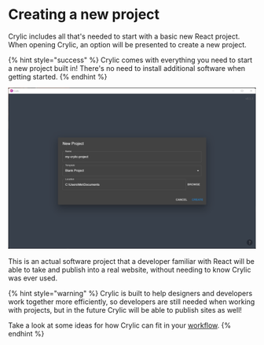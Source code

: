 # Creating a new project

Crylic includes all that's needed to start with a basic new React project. When opening Crylic, an option will be presented to create a new project.

{% hint style="success" %}
Crylic comes with everything you need to start a new project built in! There's no need to install additional software when getting started.
{% endhint %}

![Crylic's project creation dialog](<../.gitbook/assets/image (8) (1).png>)

This is an actual software project that a developer familiar with React will be able to take and publish into a real website, without needing to know Crylic was ever used.

{% hint style="warning" %}
Crylic is built to help designers and developers work together more efficiently, so developers are still needed when working with projects, but in the future Crylic will be able to publish sites as well!

Take a look at some ideas for how Crylic can fit in your [workflow](../workflows/workflows-overview.md).
{% endhint %}
